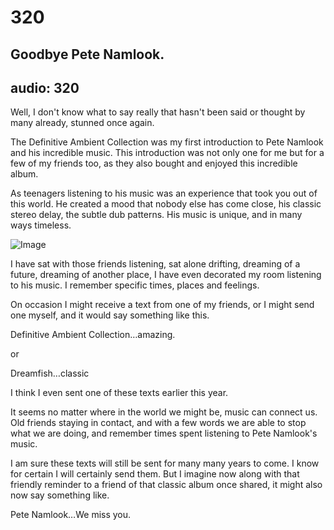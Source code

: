 # 320
## Goodbye Pete Namlook.
audio: 320
---

Well, I don't know what to say really that hasn't been said or thought by many already, stunned once again.

The Definitive Ambient Collection was my first introduction to Pete Namlook and his incredible music. This introduction was not only one for me but for a few of my friends too, as they also bought and enjoyed this incredible album.

As teenagers listening to his music was an experience that took you out of this world. He created a mood that nobody else has come close, his classic stereo delay, the subtle dub patterns. His music is unique, and in many ways timeless.

![Image](/assets/img/Snd-320.jpeg)

I have sat with those friends listening, sat alone drifting, dreaming of a future, dreaming of another place, I have even decorated my room listening to his music. I remember specific times, places and feelings.

On occasion I might receive a text from one of my friends, or I might send one myself, and it would say something like this.

Definitive Ambient Collection…amazing. 

or

Dreamfish…classic

I think I even sent one of these texts earlier this year.

It seems no matter where in the world we might be, music can connect us. Old friends staying in contact, and with a few words we are able to stop what we are doing, and remember times spent listening to Pete Namlook's music.

I am sure these texts will still be sent for many many years to come. I know for certain I will certainly send them. But I imagine now along with that friendly reminder to a friend of that classic album once shared, it might also now say something like.

Pete Namlook…We miss you.